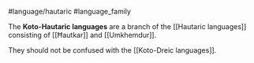 #language/hautaric #language_family 

The **Koto-Hautaric languages** are a branch of the [[Hautaric languages]] consisting of [[Ħautkar]] and [[Umkhemdur]].

They should not be confused with the [[Koto-Dreic languages]].